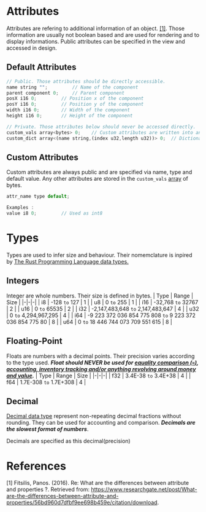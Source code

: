 # Attributes

Attributes are refering to additional information of an object. [[1]](#1). Those information are usually not boolean based and are used for rendering and to display informations. Public attributes can be specified in the view and accessed in design.

## Default Attributes
```javascript
// Public. Those attributes should be directly accessible.
name string "";         // Name of the component 
parent component 0;     // Parent component
posX i16 0;         // Position x of the component
posY i16 0;         // Position y of the component
width i16 0;        // Width of the component
height i16 0;       // Height of the component

// Private. Those attributes below should never be accessed directly.
custom_vals array<bytes> 0;    // Custom attributes are written into an array of native bytes. The array length must be known.
custom_dict array<(name string,(index u32,length u32))> 0;  // Dictionary of custom attributes with name, index and length tuples. The array length must be known.
```

## Custom Attributes
Custom attributes are always public and are specified via name, type and default value. Any other attributes are stored in the `custom_vals` [array](https://en.wikipedia.org/wiki/Array_(data_type)) of bytes.
```javascript
attr_name type default;

Examples :
value i8 0;         // Used as int8
```


# Types
Types are used to infer size and behaviour. Their nomemclature is inpired by [The Rust Programming Language data types.](https://doc.rust-lang.org/book/ch03-02-data-types.html)

## Integers
Integer are whole numbers. Their size is defined in bytes.
| Type | Range | Size |
|-|-|-|
| i8 | -128 `to` 127 | 1 |
| u8 | 0 `to` 255 | 1 |
| i16 | -32,768 `to` 32767 | 2 |
| u16 | 0 `to` 65535 | 2 |
| i32 | -2,147,483,648 `to`  2,147,483,647 | 4 |
| u32 | 0 `to` 4,294,967,295 | 4 |
| i64 | -9 223 372 036 854 775 808 `to` 9 223 372 036 854 775 80 | 8 |
| u64 | 0 `to` 18 446 744 073 709 551 615 | 8 |

## Floating-Point
Floats are numbers with a decimal points. Their precision varies according to the type used. ***Float should NEVER be used for [equality comparison (`=`)](https://floating-point-gui.de/errors/comparison/), [accounting, inventory tracking and/or anything revolving around money and value](https://stackoverflow.com/questions/61872/use-float-or-decimal-for-accounting-application-dollar-amount).***
| Type | Range | Size |
|-|-|-|
| f32 | 3.4E-38 `to` 3.4E+38 | 4 |
| f64 | 1.7E-308 `to` 1.7E+308 | 4 |

## Decimal
[Decimal data type](https://en.wikipedia.org/wiki/Decimal_data_type) represent non-repeating decimal fractions without rounding. They can be used for accounting and comparison. ***Decimals are the slowest format of numbers***.

Decimals are specified as this
decimal(precision)



# References
<a id="1">[1]</a>  Fitsilis, Panos. (2016). Re: What are the differences between attribute and properties ?. Retrieved from: https://www.researchgate.net/post/What-are-the-differences-between-attribute-and-properties/56bd960d7dfbf9ee698b459e/citation/download. 
